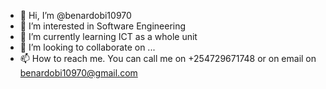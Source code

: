 - 👋 Hi, I’m @benardobi10970
- 👀 I’m interested in Software Engineering
- 🌱 I’m currently learning ICT as a whole unit
- 💞️ I’m looking to collaborate on ...
- 📫 How to reach me. You can call me on +254729671748 or on email on benardobi10970@gmail.com

<!---
benardobi10970/benardobi10970 is a ✨ special ✨ repository because its `README.md` (this file) appears on your GitHub profile.
You can click the Preview link to take a look at your changes.
--->
